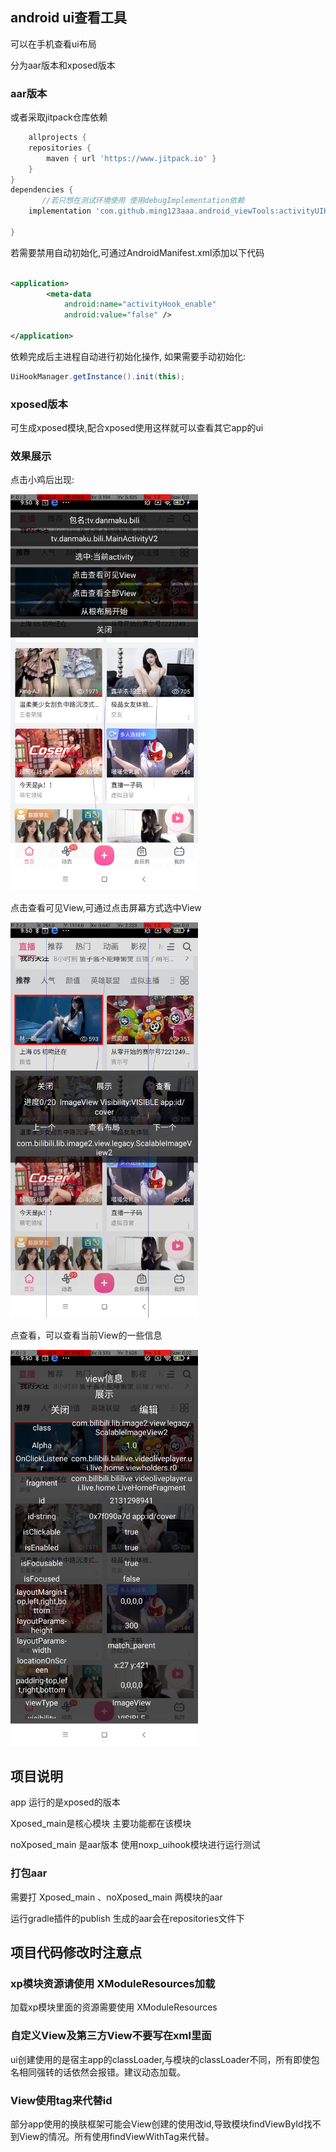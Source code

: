 ## android ui查看工具

可以在手机查看ui布局

分为aar版本和xposed版本

### aar版本

或者采取jitpack仓库依赖

```groovy
    allprojects {
    repositories {
        maven { url 'https://www.jitpack.io' }
    }
}
dependencies {
       //若只想在测试环境使用 使用debugImplementation依赖
    implementation 'com.github.ming123aaa.android_viewTools:activityUIHook-app:1.2.4'  
      
}
```



若需要禁用自动初始化,可通过AndroidManifest.xml添加以下代码
```xml

<application>
        <meta-data
            android:name="activityHook_enable"
            android:value="false" />

</application>
```

依赖完成后主进程自动进行初始化操作, 如果需要手动初始化:
```java
UiHookManager.getInstance().init(this);
```





### xposed版本
可生成xposed模块,配合xposed使用这样就可以查看其它app的ui

### 效果展示
点击小鸡后出现:

<img src="screenshot/Screenshot_p0.jpg" width=300/>

点击查看可见View,可通过点击屏幕方式选中View

<img src="screenshot/Screenshot_p1.jpg" width=300/>

点查看，可以查看当前View的一些信息

<img src="screenshot/Screenshot_p2.jpg" width=300 />



## 项目说明

app 运行的是xposed的版本

Xposed_main是核心模块 主要功能都在该模块

noXposed_main 是aar版本 使用noxp_uihook模块进行运行测试

### 打包aar

需要打 Xposed_main 、noXposed_main 两模块的aar

运行gradle插件的publish 生成的aar会在repositories文件下

## 项目代码修改时注意点

### xp模块资源请使用 XModuleResources加载

加载xp模块里面的资源需要使用 XModuleResources

### 自定义View及第三方View不要写在xml里面

ui创建使用的是宿主app的classLoader,与模块的classLoader不同，所有即使包名相同强转的话依然会报错。建议动态加载。

### View使用tag来代替id

部分app使用的换肤框架可能会View创建的使用改id,导致模块findViewById找不到View的情况。所有使用findViewWithTag来代替。


